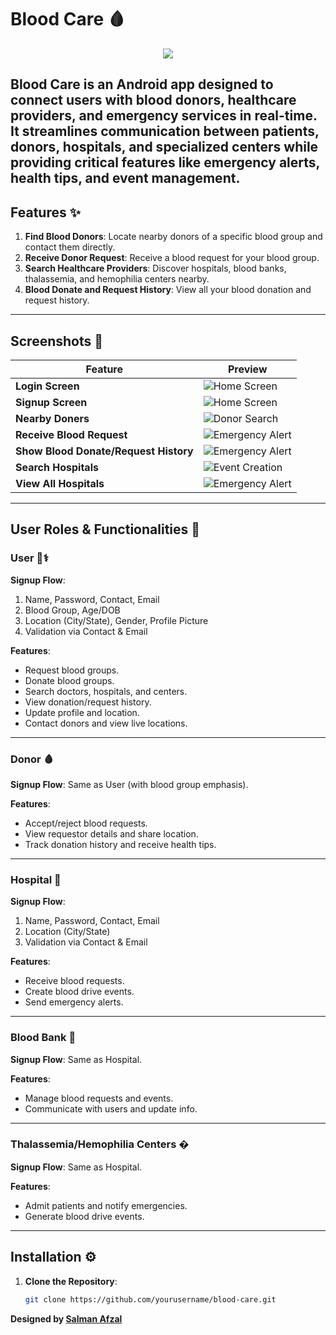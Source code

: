 # Blood Care 🩸

<p align="center">
  <img src="./app/src/main/res/drawable//launch.png">
</p>

Blood Care is an Android app designed to connect users with blood donors, healthcare providers, and emergency services in real-time. It streamlines communication between patients, donors, hospitals, and specialized centers while providing critical features like emergency alerts, health tips, and event management.
---

## Features ✨
1. **Find Blood Donors**: Locate nearby donors of a specific blood group and contact them directly.
2. **Receive Donor Request**: Receive a blood request for your blood group.
3. **Search Healthcare Providers**: Discover hospitals, blood banks, thalassemia, and hemophilia centers nearby.
4. **Blood Donate and Request History**: View all your blood donation and request history.

---

## Screenshots 📱

| Feature | Preview |
|---------|---------|
| **Login Screen** | ![Home Screen](./app/src/main/res/drawable//login.png) |
| **Signup Screen** | ![Home Screen](./app/src/main/res/drawable//sign_up.png) |
| **Nearby Doners** | ![Donor Search](./app/src/main/res/drawable//nearby_donor.png) |
| **Receive Blood Request** | ![Emergency Alert](./app/src/main/res/drawable//rev_req.png) |
| **Show Blood Donate/Request History** | ![Emergency Alert](./app/src/main/res/drawable//req_hist.png) |
| **Search Hospitals** | ![Event Creation](./app/src/main/res/drawable//search_hop.jpg) |
| **View All Hospitals** | ![Emergency Alert](./app/src/main/res/drawable//hospital.png) |


---

## User Roles & Functionalities 👥

### **User** 🧑⚕️
**Signup Flow**:
1. Name, Password, Contact, Email
2. Blood Group, Age/DOB
3. Location (City/State), Gender, Profile Picture
4. Validation via Contact & Email

**Features**:
- Request blood groups.
- Donate blood groups.
- Search doctors, hospitals, and centers.
- View donation/request history.
- Update profile and location.
- Contact donors and view live locations.

---

### **Donor** 🩸
**Signup Flow**: Same as User (with blood group emphasis).

**Features**:
- Accept/reject blood requests.
- View requestor details and share location.
- Track donation history and receive health tips.

---

### **Hospital** 🏥
**Signup Flow**:
1. Name, Password, Contact, Email
2. Location (City/State)
3. Validation via Contact & Email

**Features**:
- Receive blood requests.
- Create blood drive events.
- Send emergency alerts.

---

### **Blood Bank** 🏪
**Signup Flow**: Same as Hospital.

**Features**:
- Manage blood requests and events.
- Communicate with users and update info.

---

### **Thalassemia/Hemophilia Centers** �
**Signup Flow**: Same as Hospital.

**Features**:
- Admit patients and notify emergencies.
- Generate blood drive events.

---

## Installation ⚙️
1. **Clone the Repository**:
   ```bash
   git clone https://github.com/yourusername/blood-care.git

**Designed by [Salman Afzal](https://www.linkedin.com/in/imsalmanafzal/)**  

